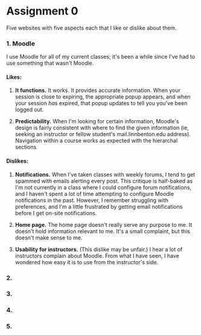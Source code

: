 # Assignment 0

Five websites with five aspects each that I like or dislike about them.


### 1. Moodle

I use Moodle for all of my current classes; it's been a while since I've had to use something that wasn't Moodle.

#### Likes: 

1. **It functions.** It works. It provides accurate information. When your session is close to expiring, the appropriate popup appears, and when your session *has* expired, that popup updates to tell you you've been logged out.

2. **Predictability.** When I'm looking for certain information, Moodle's design is fairly consistent with where to find the given information (ie, seeking an instructor or fellow student's mail.linnbenton.edu address). Navigation within a course works as expected with the hierarchal sections 

#### Dislikes: 

1. **Notifications.** When I've taken classes with weekly forums, I tend to get spammed with emails alerting every post. This critique is half-baked as I'm not currently in a class where I could configure forum notifications, and I haven't spent a lot of time attempting to configure Moodle notifications in the past. However, I remember struggling with preferences, and I'm a little frustrated by getting email notifications before I get on-site notifications.

2. **Home page.** The home page doesn't really serve any purpose to me. It doesn't hold information relevant to me. It's a small complaint, but this doesn't make sense to me.

3. **Usability for instructors.** (This dislike may be unfair.) I hear a lot of instructors complain about Moodle. From what I have seen, I have wondered how easy it is to use from the instructor's side.

### 2. 


### 3.


### 4.


### 5.

